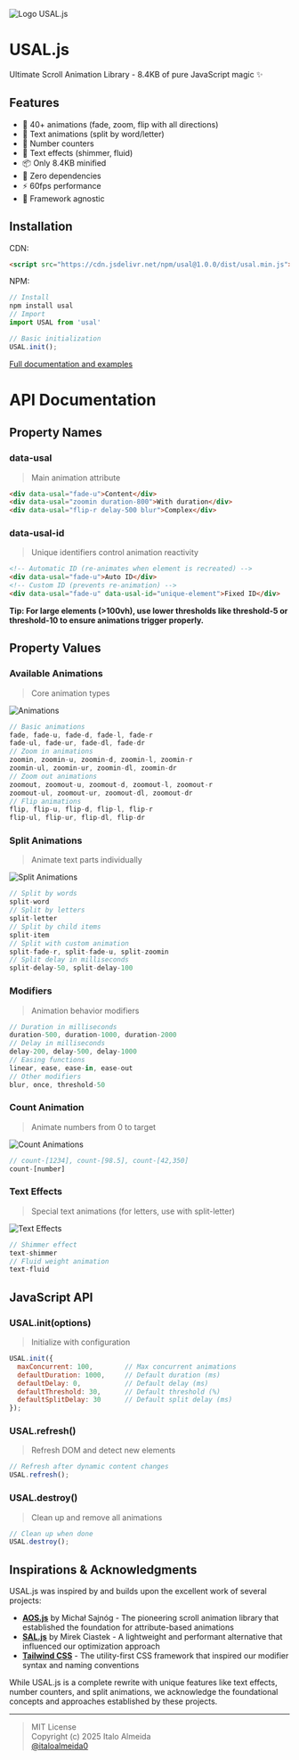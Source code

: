 ![Logo USAL.js](https://github.com/italoalmeida0/usal/raw/main/assets/logo.png)
# USAL.js
Ultimate Scroll Animation Library - 8.4KB of pure JavaScript magic ✨

## Features
- 🎯 40+ animations (fade, zoom, flip with all directions)
- 📝 Text animations (split by word/letter)
- 🔢 Number counters
- 🎨 Text effects (shimmer, fluid)
- 📦 Only 8.4KB minified
- 🚀 Zero dependencies
- ⚡ 60fps performance
- 🔧 Framework agnostic

## Installation
CDN:
```html
<script src="https://cdn.jsdelivr.net/npm/usal@1.0.0/dist/usal.min.js"></script>
```
NPM:
```js
// Install
npm install usal
// Import
import USAL from 'usal'
```
```js
// Basic initialization
USAL.init();
```
[Full documentation and examples](https://italoalmeida0.github.io/usal)

# API Documentation
## Property Names
### data-usal
>Main animation attribute

```html
<div data-usal="fade-u">Content</div>
<div data-usal="zoomin duration-800">With duration</div>
<div data-usal="flip-r delay-500 blur">Complex</div>
```
### data-usal-id
>Unique identifiers control animation reactivity

```html
<!-- Automatic ID (re-animates when element is recreated) -->
<div data-usal="fade-u">Auto ID</div>
<!-- Custom ID (prevents re-animation) -->
<div data-usal="fade-u" data-usal-id="unique-element">Fixed ID</div>
```
**Tip: For large elements (>100vh), use lower thresholds like threshold-5 or threshold-10 to ensure animations trigger properly.**

## Property Values
### Available Animations
>Core animation types

![Animations](https://github.com/italoalmeida0/usal/raw/main/assets/all.gif)
```javascript
// Basic animations
fade, fade-u, fade-d, fade-l, fade-r
fade-ul, fade-ur, fade-dl, fade-dr
// Zoom in animations
zoomin, zoomin-u, zoomin-d, zoomin-l, zoomin-r
zoomin-ul, zoomin-ur, zoomin-dl, zoomin-dr
// Zoom out animations
zoomout, zoomout-u, zoomout-d, zoomout-l, zoomout-r
zoomout-ul, zoomout-ur, zoomout-dl, zoomout-dr
// Flip animations
flip, flip-u, flip-d, flip-l, flip-r
flip-ul, flip-ur, flip-dl, flip-dr
```
### Split Animations
>Animate text parts individually

![Split Animations](https://github.com/italoalmeida0/usal/raw/main/assets/split.gif)
```javascript
// Split by words
split-word
// Split by letters
split-letter
// Split by child items
split-item
// Split with custom animation
split-fade-r, split-fade-u, split-zoomin
// Split delay in milliseconds
split-delay-50, split-delay-100
```
### Modifiers
>Animation behavior modifiers

```javascript
// Duration in milliseconds
duration-500, duration-1000, duration-2000
// Delay in milliseconds
delay-200, delay-500, delay-1000
// Easing functions
linear, ease, ease-in, ease-out
// Other modifiers
blur, once, threshold-50
```
### Count Animation
>Animate numbers from 0 to target

![Count Animations](https://github.com/italoalmeida0/usal/raw/main/assets/count.gif)
```javascript
// count-[1234], count-[98.5], count-[42,350]
count-[number]
```
### Text Effects
>Special text animations (for letters, use with split-letter)

![Text Effects](https://github.com/italoalmeida0/usal/raw/main/assets/text.gif)
```javascript
// Shimmer effect
text-shimmer
// Fluid weight animation
text-fluid
```

## JavaScript API
### USAL.init(options)
>Initialize with configuration

```javascript
USAL.init({
  maxConcurrent: 100,        // Max concurrent animations
  defaultDuration: 1000,     // Default duration (ms)
  defaultDelay: 0,           // Default delay (ms)
  defaultThreshold: 30,      // Default threshold (%)
  defaultSplitDelay: 30      // Default split delay (ms)
});
```
### USAL.refresh()
>Refresh DOM and detect new elements

```javascript
// Refresh after dynamic content changes
USAL.refresh();
```
### USAL.destroy()
>Clean up and remove all animations

```javascript
// Clean up when done
USAL.destroy();
```

## Inspirations & Acknowledgments

USAL.js was inspired by and builds upon the excellent work of several projects:

- **[AOS.js](https://github.com/michalsnik/aos)** by Michał Sajnóg - The pioneering scroll animation library that established the foundation for attribute-based animations
- **[SAL.js](https://github.com/mciastek/sal)** by Mirek Ciastek - A lightweight and performant alternative that influenced our optimization approach  
- **[Tailwind CSS](https://github.com/tailwindlabs/tailwindcss)** - The utility-first CSS framework that inspired our modifier syntax and naming conventions

While USAL.js is a complete rewrite with unique features like text effects, number counters, and split animations, we acknowledge the foundational concepts and approaches established by these projects.

---
> MIT License  
> Copyright (c) 2025 Italo Almeida  
[@italoalmeida0](https://github.com/italoalmeida0)
